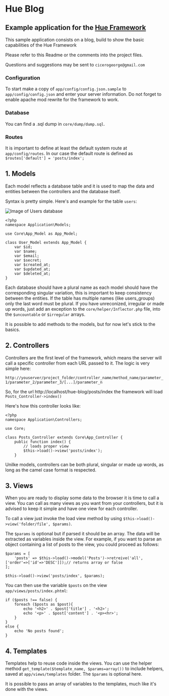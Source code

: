 # Hue Blog
## Example application for the [Hue Framework](https://github.com/cicerogeorge/hue-framework)

This sample application consists on a blog, build to show the basic capabilities of the Hue Framework

Please refer to this Readme or the comments into the project files.

Questions and suggestions may be sent to ```cicerogeorge@gmail.com```

### Configuration

To start make a copy of ```app/config/config.json.sample``` to ```app/config/config.json``` and enter your server information. Do not forget to enable apache mod rewrite for the framework to work.

### Database

You can find a .sql dump in ```core/dump/dump.sql```.

### Routes

It is important to define at least the default system route at ```app/config/routes```. In our case the default route is defined as ```$routes['default'] = 'posts/index';```

## 1. Models

Each model reflects a database table and it is used to map the data and entities between the controllers and the database itself.

Syntax is pretty simple. Here's and example for the table ```users```:

![Image of Users database](https://raw.githubusercontent.com/cicerogeorge/public/master/Captura%20de%20Tela%202020-07-26%20a%CC%80s%2011.40.52.png)

```
<?php
namespace Application\Models;

use Core\App_Model as App_Model;

class User_Model extends App_Model {
	var $id;
	var $name;
	var $email;
	var $secret;
	var $created_at;
	var $updated_at;
	var $deleted_at;
}
```

Each database should have a plural name as each model should have the corresponding singular variation, this is important to keep consistency between the entities. If the table has multiple names (like users_groups) only the last word must be plural. If you have unreconized, irregular or made up words, just add an exception to the ```core/helper/Inflector.php``` file, into the ```$uncountable``` or ```$irregular``` arrays.

It is possible to add methods to the models, but for now let's stick to the basics.

## 2. Controllers

Controllers are the first level of the framework, which means the server will call a specific controller from each URL passed to it. The logic is very simple here:

```http://youserver/project_folder/controller_name/method_name/parameter_1/parameter_2/parameter_3/[...]/parameter_n```

So, for the url http://localhost/hue-blog/posts/index the framework will load ```Posts_Controller->index()```

Here's how this controller looks like:

```
<?php
namespace Application\Controllers;

use Core;

class Posts_Controller extends Core\App_Controller {
	public function index() {
		// loads proper view
		$this->load()->view('posts/index');
	}
```

Unilke models, controllers can be both plural, singular or made up words, as long as the camel case format is respected.

## 3. Views

When you are ready to display some data to the browser it is time to call a view. You can call as many views as you want from your controllers, but it is advised to keep it simple and have one view for each controller.

To call a view just invoke the load view method by using ```$this->load()->view('folder/file', $params)```.

The ```$params``` is optional but if parsed it should be an array. The data will be extracted as variables inside the view. For example, if you want to parse an object containing a list of posts to the view, you could proceed as follows:

```
$params = [
	'posts' => $this->load()->model('Posts')->retreive('all', ['order'=>['id'=>'DESC']]);// returns array or false
];

$this->load()->view('posts/index', $params);
```

You can then use the variable ```$posts``` on the view ```app/views/posts/index.phtml```:

```
if ($posts !== false) {
	foreach ($posts as $post){
		echo '<h2>' . $post['title'] . '<h2>';
		echo '<p>' . $post['content'] . '<p><hr>';
	}
}
else {
	echo 'No posts found';
}
```

## 4. Templates

Templates help to reuse code inside the views. You can use the helper method ```get_template($template_name, $params=array())``` to include helpers, saved at ```app/views/templates``` folder. The ```$params``` is optional here.

It is possible to pass an array of variables to the templates, much like it's done with the views.
